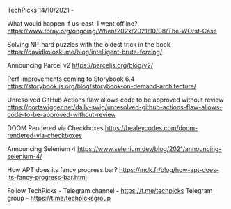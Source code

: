 TechPicks 14/10/2021 -

What would happen if us-east-1 went offline?
https://www.tbray.org/ongoing/When/202x/2021/10/08/The-WOrst-Case

Solving NP-hard puzzles with the oldest trick in the book
https://davidkoloski.me/blog/intelligent-brute-forcing/

Announcing Parcel v2
https://parceljs.org/blog/v2/

Perf improvements coming to Storybook 6.4
https://storybook.js.org/blog/storybook-on-demand-architecture/

Unresolved GitHub Actions flaw allows code to be approved without review
https://portswigger.net/daily-swig/unresolved-github-actions-flaw-allows-code-to-be-approved-without-review

DOOM Rendered via Checkboxes
https://healeycodes.com/doom-rendered-via-checkboxes

Announcing Selenium 4
https://www.selenium.dev/blog/2021/announcing-selenium-4/

How APT does its fancy progress bar?
https://mdk.fr/blog/how-apt-does-its-fancy-progress-bar.html

Follow TechPicks -
Telegram channel - https://t.me/techpicks
Telegram group - https://t.me/techpicksgroup